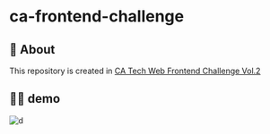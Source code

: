 # ca-frontend-challenge

## 💬 About
This repository is created in [CA Tech Web Frontend Challenge Vol.2](https://www.cyberagent.co.jp/careers/students/event/detail/id=23771)

## 💁‍♂️ demo
![d](https://user-images.githubusercontent.com/36298285/70893605-bd9d2b80-202e-11ea-806e-452f5f051a30.gif)
